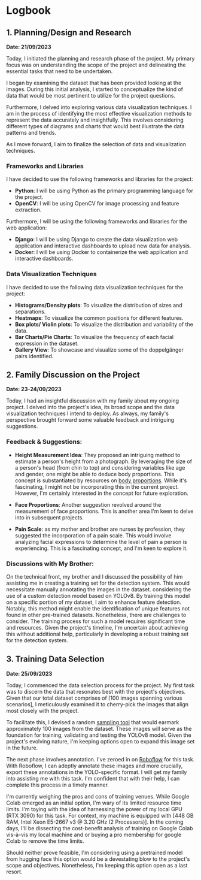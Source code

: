 # Logbook

## 1. Planning/Design and Research
**Date: 21/09/2023**

Today, I initiated the planning and research phase of the project. My primary focus was on understanding the scope of the project and delineating the essential tasks that need to be undertaken.

I began by examining the dataset that has been provided looking at the images. During this initial analysis, I started to conceptualize the kind of data that would be most pertinent to utilize for the project questions.

Furthermore, I delved into exploring various data visualization techniques. I am in the process of identifying the most effective visualization methods to represent the data accurately and insightfully. This involves considering different types of diagrams and charts that would best illustrate the data patterns and trends.

As I move forward, I aim to finalize the selection of data and visualization techniques.

### Frameworks and Libraries

I have decided to use the following frameworks and libraries for the project:

- **Python**: I will be using Python as the primary programming language for the project.
- **OpenCV**: I will be using OpenCV for image processing and feature extraction.

Furthermore, I will be using the following frameworks and libraries for the web application:

- **Django**: I will be using Django to create the data visualization web application and interactive dashboards to upload new data for analysis.
- **Docker**: I will be using Docker to containerize the web application and interactive dashboards.

### Data Visualization Techniques

I have decided to use the following data visualization techniques for the project:

- **Histograms/Density plots**: To visualize the distribution of sizes and separations.
- **Heatmaps**: To visualize the common positions for different features.
- **Box plots/ Violin plots**: To visualize the distribution and variability of the data.
- **Bar Charts/Pie Charts**: To visualize the frequency of each facial expression in the dataset.
- **Gallery View**: To showcase and visualize some of the doppelgänger pairs identified.

## 2. Family Discussion on the Project
**Date: 23-24/09/2023**

Today, I had an insightful discussion with my family about my ongoing project. I delved into the project's idea, its broad scope and the data visualization techniques I intend to deploy. As always, my family's perspective brought forward some valuable feedback and intriguing suggestions.

### Feedback & Suggestions:

- **Height Measurement Idea**: They proposed an intriguing method to estimate a person's height from a photograph. By leveraging the size of a person's head (from chin to top) and considering variables like age and gender, one might be able to deduce body proportions. This concept is substantiated by resources on [body proportions](https://hpc.anatomy4sculptors.com/). While it's fascinating, I might not be incorporating this in the current project. However, I'm certainly interested in the concept for future exploration.

- **Face Proportions**: Another suggestion revolved around the measurement of face proportions. This is another area I'm keen to delve into in subsequent projects.

- **Pain Scale**: as my mother and brother are nurses by profession, they suggested the incorporation of a pain scale. This would involve analyzing facial expressions to determine the level of pain a person is experiencing. This is a fascinating concept, and I'm keen to explore it.

### Discussions with My Brother:

On the technical front, my brother and I discussed the possibility of him assisting me in creating a training set for the detection system. This would necessitate manually annotating the images in the dataset. considering the use of a custom detection model based on YOLOv8. By training this model on a specific portion of my dataset, I aim to enhance feature detection. Notably, this method might enable the identification of unique features not found in other pre-trained datasets. Nonetheless, there are challenges to consider. The training process for such a model requires significant time and resources. Given the project's timeline, I'm uncertain about achieving this without additional help, particularly in developing a robust training set for the detection system.

## 3. Training Data Selection
**Date: 25/09/2023**

Today, I commenced the data selection process for the project. My first task was to discern the data that resonates best with the project's objectives. Given that our total dataset comprises of [100 images spanning various scenarios], I meticulously examined it to cherry-pick the images that align most closely with the project.

To facilitate this, I devised a random [sampling tool](../tools/randomImages.py) that would earmark approximately 100 images from the dataset. These images will serve as the foundation for training, validating and testing the YOLOv8 model. Given the project's evolving nature, I'm keeping options open to expand this image set in the future.

The next phase involves annotation. I've zeroed in on [Roboflow](https://roboflow.com/) for this task. With Roboflow, I can adeptly annotate these images and more crucially, export these annotations in the YOLO-specific format. I will get my family into assisting me with this task. I'm confident that with their help, I can complete this process in a timely manner.

I'm currently weighing the pros and cons of training venues. While Google Colab emerged as an initial option, I'm wary of its limited resource time limits. I'm toying with the idea of harnessing the power of my local GPU (RTX 3090) for this task. For context, my machine is equipped with [448 GB RAM, Intel Xeon E5-2667 v3 @ 3.20 GHz (2 Processors)]. In the coming days, I'll be dissecting the cost-benefit analysis of training on Google Colab vis-à-vis my local machine and or buying a pro membership for google Colab to remove the time limits.

Should neither prove feasible, I'm considering using a pretrained model from hugging face this option would be a devestating blow to the project's scope and objectives. Nonetheless, I'm keeping this option open as a last resort.
